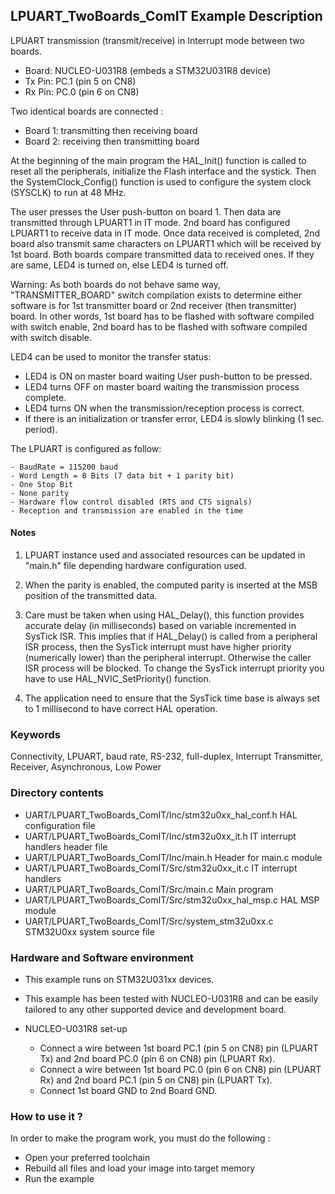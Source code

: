 ## <b>LPUART_TwoBoards_ComIT Example Description</b>

LPUART transmission (transmit/receive) in Interrupt mode 
between two boards.

 - Board: NUCLEO-U031R8 (embeds a STM32U031R8 device)
 - Tx Pin: PC.1 (pin 5 on CN8)
 - Rx Pin: PC.0 (pin 6 on CN8)

Two identical boards are connected :

 - Board 1: transmitting then receiving board
 - Board 2: receiving then transmitting board

At the beginning of the main program the HAL_Init() function is called to reset 
all the peripherals, initialize the Flash interface and the systick.
Then the SystemClock_Config() function is used to configure the system
clock (SYSCLK) to run at 48 MHz.

The user presses the User push-button on board 1.
Then data are transmitted through LPUART1 in IT mode. 2nd board has configured LPUART1
to receive data in IT mode. Once data received is completed, 2nd board also 
transmit same characters on LPUART1 which will be received by 1st board.
Both boards compare transmitted data to received ones. If they are same,
LED4 is turned on, else LED4 is turned off.

Warning: As both boards do not behave same way, "TRANSMITTER_BOARD" switch 
compilation exists to determine either software is for 1st transmitter board or 
2nd receiver (then transmitter) board. In other words, 1st board has to be 
flashed with software compiled with switch enable, 2nd board has to be flashed 
with software compiled with switch disable.

LED4 can be used to monitor the transfer status:

 - LED4 is ON on master board waiting User push-button to be pressed.
 - LED4 turns OFF on master board waiting the transmission process complete.
 - LED4 turns ON when the transmission/reception process is correct.
 - If there is an initialization or transfer error, LED4 is slowly blinking (1 sec. period).

The LPUART is configured as follow:

    - BaudRate = 115200 baud
    - Word Length = 8 Bits (7 data bit + 1 parity bit)
    - One Stop Bit
    - None parity
    - Hardware flow control disabled (RTS and CTS signals)
    - Reception and transmission are enabled in the time

#### <b>Notes</b>

 1. LPUART instance used and associated resources can be updated in "main.h"
    file depending hardware configuration used.

 2. When the parity is enabled, the computed parity is inserted at the MSB
    position of the transmitted data.

 3. Care must be taken when using HAL_Delay(), this function provides accurate delay (in milliseconds)
    based on variable incremented in SysTick ISR. This implies that if HAL_Delay() is called from
    a peripheral ISR process, then the SysTick interrupt must have higher priority (numerically lower)
    than the peripheral interrupt. Otherwise the caller ISR process will be blocked.
    To change the SysTick interrupt priority you have to use HAL_NVIC_SetPriority() function.

 4. The application need to ensure that the SysTick time base is always set to 1 millisecond
    to have correct HAL operation.

### <b>Keywords</b>

Connectivity, LPUART, baud rate, RS-232, full-duplex, Interrupt
Transmitter, Receiver, Asynchronous, Low Power

### <b>Directory contents</b>

  - UART/LPUART_TwoBoards_ComIT/Inc/stm32u0xx_hal_conf.h    HAL configuration file
  - UART/LPUART_TwoBoards_ComIT/Inc/stm32u0xx_it.h          IT interrupt handlers header file
  - UART/LPUART_TwoBoards_ComIT/Inc/main.h                  Header for main.c module  
  - UART/LPUART_TwoBoards_ComIT/Src/stm32u0xx_it.c          IT interrupt handlers
  - UART/LPUART_TwoBoards_ComIT/Src/main.c                  Main program
  - UART/LPUART_TwoBoards_ComIT/Src/stm32u0xx_hal_msp.c     HAL MSP module
  - UART/LPUART_TwoBoards_ComIT/Src/system_stm32u0xx.c      STM32U0xx system source file


### <b>Hardware and Software environment</b>

  - This example runs on STM32U031xx devices.

  - This example has been tested with NUCLEO-U031R8 and can be
    easily tailored to any other supported device and development board.

  - NUCLEO-U031R8 set-up
    - Connect a wire between 1st board PC.1 (pin 5 on CN8) pin (LPUART Tx) and 2nd board PC.0 (pin 6 on CN8) pin (LPUART Rx).
    - Connect a wire between 1st board PC.0 (pin 6 on CN8) pin (LPUART Rx) and 2nd board PC.1 (pin 5 on CN8) pin (LPUART Tx).
    - Connect 1st board GND to 2nd Board GND.

### <b>How to use it ?</b>

In order to make the program work, you must do the following :

 - Open your preferred toolchain
 - Rebuild all files and load your image into target memory
 - Run the example

